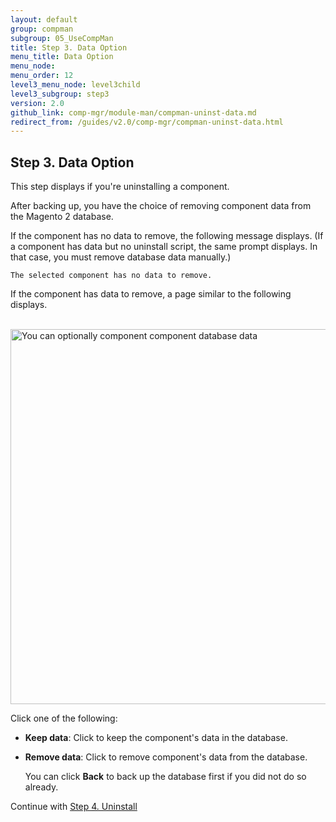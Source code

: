 ```yaml
---
layout: default 
group: compman
subgroup: 05_UseCompMan
title: Step 3. Data Option
menu_title: Data Option
menu_node: 
menu_order: 12
level3_menu_node: level3child
level3_subgroup: step3
version: 2.0
github_link: comp-mgr/module-man/compman-uninst-data.md
redirect_from: /guides/v2.0/comp-mgr/compman-uninst-data.html
---
```


## Step 3. Data Option
This step displays if you're uninstalling a component.

After backing up, you have the choice of removing component data from the Magento 2 database.

If the component has no data to remove, the following message displays. (If a component has data but no uninstall script, the same prompt displays. In that case, you must remove database data manually.)

	The selected component has no data to remove.

If the component has data to remove, a page similar to the following displays.

&nbsp;&nbsp;&nbsp;&nbsp;&nbsp;&nbsp;<img src="{{ site.baseurl }}common/images/cman_uninstall-data.png" width="600px" alt="You can optionally component component database data">

Click one of the following:

*	**Keep data**: Click to keep the component's data in the database.
*	**Remove data**: Click to remove component's data from the database. 

	You can click **Back** to back up the database first if you did not do so already.

Continue with [Step 4. Uninstall]({{page.baseurl}}comp-mgr/module-man/compman-uninst-final.html)

